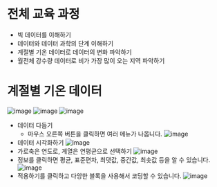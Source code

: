 # 전체 교육 과정
* 빅 데이터를 이해하기
* 데이터와 데이터 과학의 단계 이해하기
* 계절별 기온 데이터로 데이터의 변화 파악하기
* 월전체 강수량 데이터로 비가 가장 많이 오는 지역 파악하기

# 계절별 기온 데이터
![image](https://github.com/jerrytohub/heinstein/assets/127598703/514726bd-a779-46b2-a967-fa2b20432ed9)
![image](https://github.com/jerrytohub/heinstein/assets/127598703/1a4c0906-fc77-467f-8e07-5c49788e1b6b)
![image](https://github.com/jerrytohub/heinstein/assets/127598703/80e8d01b-26ee-4ec8-9f64-d2a9e05613b1)
* 데이터 다듬기
  * 마우스 오른쪽 버튼을 클릭하면 여러 메뉴가 나옵니다. 
![image](https://github.com/jerrytohub/heinstein/assets/127598703/6d4e5e85-0387-4588-9183-f88abfaf5e55)
* 데이터 시각화하기
![image](https://github.com/jerrytohub/heinstein/assets/127598703/e8c03aa3-2083-4bd5-96af-c435a93359ee)
* 가로축은 연도로, 계열은 연평균으로 선택하기
![image](https://github.com/jerrytohub/heinstein/assets/127598703/d382bed9-47eb-4ccc-9cfa-602b1788b785)
* 정보를 클릭하면 평균, 표준편차, 최댓값, 중간값, 최솟값 등을 알 수 있습니다.
![image](https://github.com/jerrytohub/heinstein/assets/127598703/f099415f-87ae-4a1d-b942-8cf31c67e0b7)
* 적용하기를 클릭하고 다앙한 블록을 사용해서 코딩할 수 있습니다.
![image](https://github.com/jerrytohub/heinstein/assets/127598703/47883fdb-b7ad-487f-a0a7-1715e7c4224a)









